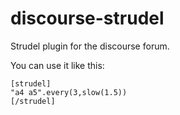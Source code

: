 # discourse-strudel
Strudel plugin for the discourse forum.

You can use it like this:

```
[strudel]
"a4 a5".every(3,slow(1.5))
[/strudel]
```
